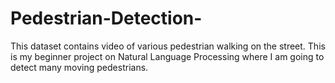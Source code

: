 # Pedestrian-Detection-
This dataset contains video of various pedestrian walking on the street. This is my beginner project on Natural Language Processing where I am going to detect many moving pedestrians.
